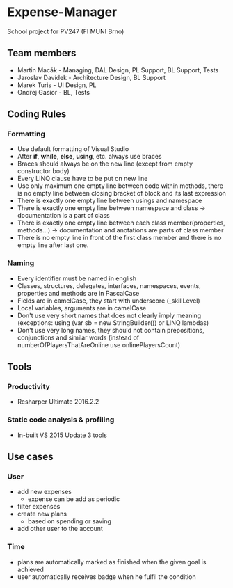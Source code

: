# Expense-Manager
School project for PV247 (FI MUNI Brno)

## Team members ##
* Martin Macák - Managing, DAL Design, PL Support, BL Support, Tests
* Jaroslav Davídek - Architecture Design, BL Support
* Marek Turis - UI Design, PL
* Ondřej Gasior - BL, Tests

## Coding Rules ##
### Formatting ###
* Use default formatting of Visual Studio
* After **if**, **while**, **else**, **using**, etc. always use braces
* Braces should always be on the new line (except from empty constructor body)
* Every LINQ clause have to be put on new line
* Use only maximum one empty line between code within methods, there is no empty line between closing bracket of block and its last expression
* There is exactly one empty line between usings and namespace
* There is exactly one empty line between namespace and class -> documentation is a part of class
* There is exactly one empty line between each class member(properties, methods...) -> documentation and anotations are parts of class member 
* There is no empty line in front of the first class member and there is no empty line after last one.

### Naming ###
* Every identifier must be named in english
* Classes, structures, delegates, interfaces, namespaces, events, properties and methods are in PascalCase
* Fields are in camelCase, they start with underscore (\_skillLevel)
* Local variables, arguments are in camelCase
* Don't use very short names that does not clearly imply meaning (exceptions: using (var sb = new StringBuilder()) or LINQ lambdas)
* Don't use very long names, they should not contain prepositions, conjunctions and similar words (instead of numberOfPlayersThatAreOnline use onlinePlayersCount)

## Tools ##
### Productivity ###
* Resharper Ultimate 2016.2.2

### Static code analysis & profiling ###
* In-built VS 2015 Update 3 tools

## Use cases ##
### User ###
* add new expenses
  - expense can be add as periodic
* filter expenses
* create new plans
   - based on spending or saving
* add other user to the account

### Time ###
* plans are automatically marked as finished when the given goal is achieved
* user automatically receives badge when he fulfil the condition
